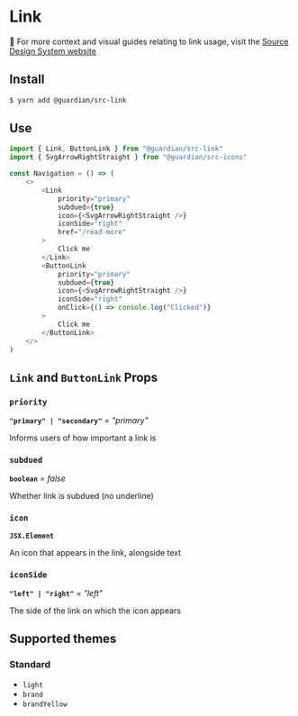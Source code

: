 # Link

📣 For more context and visual guides relating to link usage, visit the [Source Design System website](https://www.theguardian.design/2a1e5182b/p/43c26b-link/)

## Install

```sh
$ yarn add @guardian/src-link
```

## Use

```js
import { Link, ButtonLink } from "@guardian/src-link"
import { SvgArrowRightStraight } from "@guardian/src-icons"

const Navigation = () => (
    <>
        <Link
            priority="primary"
            subdued={true}
            icon={<SvgArrowRightStraight />}
            iconSide="right"
            href="/read-more"
        >
            Click me
        </Link>
        <ButtonLink
            priority="primary"
            subdued={true}
            icon={<SvgArrowRightStraight />}
            iconSide="right"
            onClick={() => console.log("Clicked")}
        >
            Click me
        </ButtonLink>
    </>
)
```

## `Link` and `ButtonLink` Props

### `priority`

**`"primary" | "secondary"`** _= "primary"_

Informs users of how important a link is

### `subdued`

**`boolean`** _= false_

Whether link is subdued (no underline)

### `icon`

**`JSX.Element`**

An icon that appears in the link, alongside text

### `iconSide`

**`"left" | "right"`** _= "left"_

The side of the link on which the icon appears

## Supported themes

### Standard

-   `light`
-   `brand`
-   `brandYellow`
